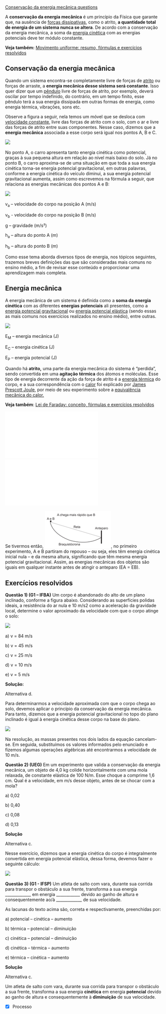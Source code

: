 [Conservação da energia mecânica questions](Conserva%C3%A7%C3%A3o%20da%20energia%20mec%C3%A2nica%20questions.md)

A **conservação da energia mecânica** é um princípio da Física que garante que, na ausência de [forças dissipativas](https://mundoeducacao.uol.com.br/fisica/forca-atrito.htm), como o atrito, **a quantidade total de energia de um sistema nunca se altera**. De acordo com a conservação da energia mecânica, a soma da [energia cinética](https://mundoeducacao.uol.com.br/fisica/energia-cinetica.htm) com as energias potenciais deve ter módulo constante.

**Veja** **também:** [Movimento uniforme: resumo, fórmulas e exercícios resolvidos](https://mundoeducacao.uol.com.br/fisica/movimento-uniforme.htm)

**Conservação da energia mecânica**
-----------------------------------

Quando um sistema encontra-se completamente livre de forças de [atrito](https://mundoeducacao.uol.com.br/fisica/forca-atrito.htm) ou forças de arraste, a **energia mecânica desse sistema será constante**. Isso quer dizer que um [pêndulo](https://mundoeducacao.uol.com.br/fisica/pendulo-simples.htm) livre de forças de atrito, por exemplo, deverá oscilar por tempo indefinido, do contrário, em um tempo finito, esse pêndulo terá a sua energia dissipada em outras formas de energia, como energia térmica, vibrações, sons etc.

Observe a figura a seguir, nela temos um móvel que se desloca com [velocidade constante](https://mundoeducacao.uol.com.br/fisica/movimento-uniforme.htm), livre das forças de atrito com o solo, com o ar e livre das forças de atrito entre suas componentes. Nesse caso, dizemos que a **energia** **mecânica** associada a esse corpo será igual nos pontos A, B e C.

![](https://static.mundoeducacao.uol.com.br/mundoeducacao/2020/02/energia-mecanica-carro.jpg)

No ponto A, o carro apresenta tanto energia cinética como potencial, graças à sua pequena altura em relação ao nível mais baixo do solo. Já no ponto B, o carro aproxima-se de uma situação em que toda a sua energia cinética torna-se energia potencial gravitacional, em outras palavras, conforme a energia cinética do veículo diminui, a sua energia potencial gravitacional aumenta, assim como escrevemos na fórmula a seguir, que relaciona as energias mecânicas dos pontos A e B:

![](https://static.mundoeducacao.uol.com.br/mundoeducacao/2020/02/conservacao-energia-mecanica-2.jpg)

v<sub>a</sub> – velocidade do corpo na posição A (m/s)

v<sub>b</sub> - velocidade do corpo na posição B (m/s)

g – gravidade (m/s²)

h<sub>a</sub> – altura do ponto A (m)

h<sub>b</sub> – altura do ponto B (m)

Como esse tema aborda diversos tipos de energia, nos tópicos seguintes, trazemos breves definições das que são consideradas mais comuns no ensino médio, a fim de revisar esse conteúdo e proporcionar uma aprendizagem mais completa.

**Energia mecânica**
--------------------

A energia mecânica de um sistema é definida como a **soma da** **energia** **cinética** com as diferentes **energias** **potenciais** ali presentes, como a [energia potencial gravitacional](https://mundoeducacao.uol.com.br/fisica/energia-potencial-gravitacional-elastica.htm) ou [energia potencial elástica](https://mundoeducacao.uol.com.br/fisica/energia-potencial-elastica.htm) (sendo essas as mais comuns nos exercícios realizados no ensino médio), entre outras.

![](https://static.mundoeducacao.uol.com.br/mundoeducacao/2020/02/energia-mecanica.jpg)

E<sub>M</sub> – energia mecânica (J)

E<sub>C</sub> – energia cinética (J)

E<sub>P</sub> – energia potencial (J)

Quando há **atrito,** uma parte da energia mecânica do sistema é “perdida”, sendo convertida em uma **agitação** **térmica** dos átomos e moléculas. Esse tipo de energia decorrente da ação da força de atrito é a [energia térmica](https://mundoeducacao.uol.com.br/fisica/energia-termica.htm) do corpo, e a sua correspondência com o [calor](https://mundoeducacao.uol.com.br/fisica/calor.htm) foi explicado por [James Prescott Joule](https://mundoeducacao.uol.com.br/fisica/james-prescott-joule.htm), por meio de seu experimento sobre a [equivalência mecânica do calor.](https://mundoeducacao.uol.com.br/fisica/experiencia-joule.htm)

**Veja** **também**: [Lei de Faraday: conceito, fórmulas e exercícios resolvidos](https://mundoeducacao.uol.com.br/fisica/lei-faraday.htm)


![Energia cinética](Energia%20cin%C3%A9tica.md)
![Energia potencial](Energia%20potencial.md)


Se tivermos então, ![](Imagens/Pasted%20image%2020201014191750.png), no primeiro experimento, A e B partiram do repouso – ou seja, eles têm energia cinética inicial nula – e da mesma altura, significando que têm mesma energia potencial gravitacional. Assim, as energias mecânicas dos objetos são iguais em qualquer instante antes de atingir o anteparo (EA = EB).

**Exercícios resolvidos**
-------------------------

**Questão 1) (G1 – IFBA)** Um corpo é abandonado do alto de um plano inclinado, conforme a figura abaixo. Considerando as superfícies polidas ideais, a resistência do ar nula e 10 m/s2 como a aceleração da gravidade local, determine o valor aproximado da velocidade com que o corpo atinge o solo:

![](https://static.mundoeducacao.uol.com.br/mundoeducacao/2020/02/figura-exercicio1-3.jpg)

a) v = 84 m/s

b) v = 45 m/s

c) v = 25 m/s

d) v = 10 m/s

e) v = 5 m/s

**Solução:**

Alternativa d.

Para determinarmos a velocidade aproximada com que o corpo chega ao solo, devemos aplicar o princípio da conservação da energia mecânica. Para tanto, dizemos que a energia potencial gravitacional no topo do plano inclinado é igual à energia cinética desse corpo na base do plano.

![](https://static.mundoeducacao.uol.com.br/mundoeducacao/2020/02/resolucao-exercicio1-2.jpg)

Na resolução, as massas presentes nos dois lados da equação cancelam-se. Em seguida, substituímos os valores informados pelo enunciado e fizemos algumas operações algébricas até encontrarmos a velocidade de 10 m/s.

**Questão 2) (UEG)** Em um experimento que valida a conservação da energia mecânica, um objeto de 4,0 kg colide horizontalmente com uma mola relaxada, de constante elástica de 100 N/m. Esse choque a comprime 1,6 cm. Qual é a velocidade, em m/s desse objeto, antes de se chocar com a mola?

a) 0,02

b) 0,40

c) 0,08

d) 0,13

**Solução**

Alternativa c.

Nesse exercício, dizemos que a energia cinética do corpo é integralmente convertida em energia potencial elástica, dessa forma, devemos fazer o seguinte cálculo:

![](https://static.mundoeducacao.uol.com.br/mundoeducacao/2020/02/calculo-exercicio3-4.jpg)

**Questão 3) (G1 - IFSP)** Um atleta de salto com vara, durante sua corrida para transpor o obstáculo a sua frente, transforma a sua energia \_\_\_\_\_\_\_\_\_\_\_\_\_ em energia \_\_\_\_\_\_\_\_\_\_\_\_ devido ao ganho de altura e consequentemente ao/à \_\_\_\_\_\_\_\_\_\_\_\_\_ de sua velocidade.

As lacunas do texto acima são, correta e respectivamente, preenchidas por:

a) potencial – cinética – aumento

b) térmica – potencial – diminuição

c) cinética – potencial – diminuição

d) cinética – térmica – aumento

e) térmica – cinética – aumento

**Solução**

Alternativa c.

Um atleta de salto com vara, durante sua corrida para transpor o obstáculo a sua frente, transforma a sua energia **cinética** em energia **potencial** devido ao ganho de altura e consequentemente à **diminuição** de sua velocidade.

- [x] Processo